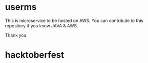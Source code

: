 # userms

This is microservice to be hosted on AWS. You can contribute to this repository if you know JAVA & AWS.

Thank you

# hacktoberfest
